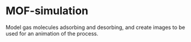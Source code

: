 # MOF-simulation
Model gas molecules adsorbing and desorbing, and create images to be used for an animation of the process.
